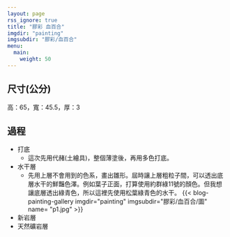 ```yaml
---
layout: page
rss_ignore: true
title: "膠彩 血百合"
imgdir: "painting"
imgsubdir: "膠彩/血百合"
menu:
  main:
    weight: 50
---
```



## **尺寸(公分)**

高：65，寬：45.5，厚：3

## 過程

* 打底
  * 這次先用代赭(土繪具)，整個薄塗後，再用多色打底。
* 水干層
  * 先用上層不會用到的色系，畫出雛形。屆時讓上層粗粒子間，可以透出底層水干的鮮豔色澤。例如葉子正面，打算使用約群綠11號的顏色。但我想讓底層透出綠青色，所以這裡先使用松葉綠青色的水干。
{{< blog-painting-gallery imgdir="painting" imgsubdir="膠彩/血百合/圖" name= "p1.jpg" >}}
* 新岩層
* 天然礦岩層
